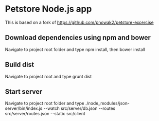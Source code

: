 Petstore Node.js app
=======================

This is based on a fork of https://github.com/pnowak2/petstore-excercise

Download dependencies using npm and bower
-----------------------------------------
Navigate to project root folder and type npm install, then bower install

Build dist
----------
Navigate to project root and type grunt dist

Start server
------------
Navigate to project root folder and type 
./node_modules/json-server/bin/index.js --watch src/server/db.json --routes src/server/routes.json --static src/client